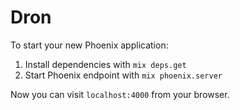 # Dron

To start your new Phoenix application:

1. Install dependencies with `mix deps.get`
2. Start Phoenix endpoint with `mix phoenix.server`

Now you can visit `localhost:4000` from your browser.
